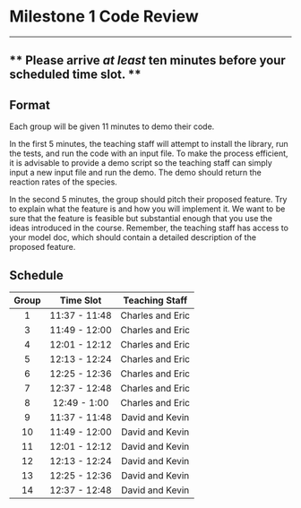 # Milestone 1 Code Review
---

** Please arrive *at least* ten minutes before your scheduled time slot. **
---

## Format
Each group will be given 11 minutes to demo their code.

In the first 5 minutes, the teaching staff will attempt to install the library, 
run the tests, and run the code with an input file.  To make the process 
efficient, it is advisable to provide a demo script so the teaching staff can 
simply input a new input file and run the demo.  The demo should return the 
reaction rates of the species.

In the second 5 minutes, the group should pitch their proposed feature.  Try 
to explain what the feature is and how you will implement it.  We want to be 
sure that the feature is feasible but substantial enough that you use the 
ideas introduced in the course.  Remember, the teaching staff has access to 
your model doc, which should contain a detailed description of the proposed 
feature.

## Schedule
| Group | Time Slot     | Teaching Staff   |
| :---: | :-------:     | :------------:   |
| 1     | 11:37 - 11:48 | Charles and Eric |
| 3     | 11:49 - 12:00 | Charles and Eric |
| 4     | 12:01 - 12:12 | Charles and Eric | 
| 5     | 12:13 - 12:24 | Charles and Eric |
| 6     | 12:25 - 12:36 | Charles and Eric |
| 7     | 12:37 - 12:48 | Charles and Eric |
| 8     | 12:49 - 1:00  | Charles and Eric |
| 9     | 11:37 - 11:48 | David and Kevin  | 
| 10    | 11:49 - 12:00 | David and Kevin  | 
| 11    | 12:01 - 12:12 | David and Kevin  |
| 12    | 12:13 - 12:24 | David and Kevin  |
| 13    | 12:25 - 12:36 | David and Kevin  |
| 14    | 12:37 - 12:48 | David and Kevin  |
